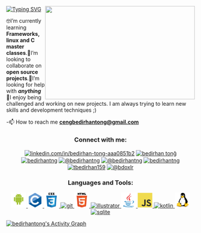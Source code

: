 [![Typing SVG](https://readme-typing-svg.herokuapp.com?color=%2347DCFF&size=22&center=true&width=500&lines=Hi+There%F0%9F%91%8B%2C+I'm+Bedirhan;Open+source+makes+us+better+programmer;I'm+interested+in+Backend+;Always+learning+new+things)](https://git.io/typing-svg)
<img src="https://c.tenor.com/3klZkDif0nsAAAAd/gaming-gif.gif" align="right" width="400" height="250">


🤓I’m currently learning **Frameworks, linux and C master classes**.👾I’m looking to collaborate on **open source projects**.🤝I’m looking for help with ***anything*** 💪I enjoy being challenged and working on new projects. I am always trying to learn new skills and development techniques ;)

-📫 How to reach me **cengbedirhantong@gmail.com**


<h3 align="center">Connect with me:</h3>
<p align="center">
<a href="https://linkedin.com/in/linkedin.com/in/bedirhan-tong-aaa0851b2" target="blank"><img align="center" src="https://raw.githubusercontent.com/rahuldkjain/github-profile-readme-generator/master/src/images/icons/Social/linked-in-alt.svg" alt="linkedin.com/in/bedirhan-tong-aaa0851b2" height="30" width="40" /></a>
<a href="https://stackoverflow.com/users/bedirhan tonğ" target="blank"><img align="center" src="https://raw.githubusercontent.com/rahuldkjain/github-profile-readme-generator/master/src/images/icons/Social/stack-overflow.svg" alt="bedirhan tonğ" height="30" width="40" /></a>
<a href="https://instagram.com/bedirhantng" target="blank"><img align="center" src="https://raw.githubusercontent.com/rahuldkjain/github-profile-readme-generator/master/src/images/icons/Social/instagram.svg" alt="bedirhantng" height="30" width="40" /></a>
<a href="https://hashnode.com/@bedirhantng" target="blank"><img align="center" src="https://raw.githubusercontent.com/rahuldkjain/github-profile-readme-generator/master/src/images/icons/Social/hashnode.svg" alt="@bedirhantng" height="30" width="40" /></a>
<a href="https://medium.com/@bedirhantng" target="blank"><img align="center" src="https://raw.githubusercontent.com/rahuldkjain/github-profile-readme-generator/master/src/images/icons/Social/medium.svg" alt="@bedirhantng" height="30" width="40" /></a>
<a href="https://www.codechef.com/users/bedirhantng" target="blank"><img align="center" src="https://cdn.jsdelivr.net/npm/simple-icons@3.1.0/icons/codechef.svg" alt="bedirhantng" height="30" width="40" /></a>
<a href="https://www.hackerrank.com/tbedirhan159" target="blank"><img align="center" src="https://raw.githubusercontent.com/rahuldkjain/github-profile-readme-generator/master/src/images/icons/Social/hackerrank.svg" alt="tbedirhan159" height="30" width="40" /></a>
<a href="https://www.hackerearth.com/@bdoxlr" target="blank"><img align="center" src="https://raw.githubusercontent.com/rahuldkjain/github-profile-readme-generator/master/src/images/icons/Social/hackerearth.svg" alt="@bdoxlr" height="30" width="40" /></a>
</p>

<h3 align="center">Languages and Tools:</h3>
<p align="center"> <a href="https://developer.android.com" target="_blank" rel="noreferrer"> <img src="https://raw.githubusercontent.com/devicons/devicon/master/icons/android/android-original-wordmark.svg" alt="android" width="40" height="40"/> </a> <a href="https://www.cprogramming.com/" target="_blank" rel="noreferrer"> <img src="https://raw.githubusercontent.com/devicons/devicon/master/icons/c/c-original.svg" alt="c" width="40" height="40"/> </a> <a href="https://www.w3schools.com/css/" target="_blank" rel="noreferrer"> <img src="https://raw.githubusercontent.com/devicons/devicon/master/icons/css3/css3-original-wordmark.svg" alt="css3" width="40" height="40"/> </a> <a href="https://git-scm.com/" target="_blank" rel="noreferrer"> <img src="https://www.vectorlogo.zone/logos/git-scm/git-scm-icon.svg" alt="git" width="40" height="40"/> </a> <a href="https://www.w3.org/html/" target="_blank" rel="noreferrer"> <img src="https://raw.githubusercontent.com/devicons/devicon/master/icons/html5/html5-original-wordmark.svg" alt="html5" width="40" height="40"/> </a> <a href="https://www.adobe.com/in/products/illustrator.html" target="_blank" rel="noreferrer"> <img src="https://www.vectorlogo.zone/logos/adobe_illustrator/adobe_illustrator-icon.svg" alt="illustrator" width="40" height="40"/> </a> <a href="https://www.java.com" target="_blank" rel="noreferrer"> <img src="https://raw.githubusercontent.com/devicons/devicon/master/icons/java/java-original.svg" alt="java" width="40" height="40"/> </a> <a href="https://developer.mozilla.org/en-US/docs/Web/JavaScript" target="_blank" rel="noreferrer"> <img src="https://raw.githubusercontent.com/devicons/devicon/master/icons/javascript/javascript-original.svg" alt="javascript" width="40" height="40"/> </a> <a href="https://kotlinlang.org" target="_blank" rel="noreferrer"> <img src="https://www.vectorlogo.zone/logos/kotlinlang/kotlinlang-icon.svg" alt="kotlin" width="40" height="40"/> </a> <a href="https://www.linux.org/" target="_blank" rel="noreferrer"> <img src="https://raw.githubusercontent.com/devicons/devicon/master/icons/linux/linux-original.svg" alt="linux" width="40" height="40"/> </a> <a href="https://www.python.org" target="_blank" rel="noreferrer"> <img src="https://www.vectorlogo.zone/logos/sqlite/sqlite-icon.svg" alt="sqlite" width="40" 



<!-- https://github.com/ashutosh00710/github-readme-activity-graph -->
<a href="https://github.com/ashutosh00710/github-readme-activity-graph"><img alt="bedirhantong's Activity Graph" src="https://bedirhantong-activity-graph.herokuapp.com/graph/?username=bedirhantong&bg_color=1F222E&color=F8D866&line=F85D7F&point=FFFFFF&hide_border=true" /></a>








